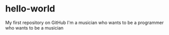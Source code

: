 # hello-world
My first repository on GitHub
I'm a musician who wants to be a programmer who wants to be a musician
